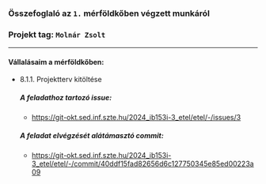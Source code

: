 ### Összefoglaló az `1.` mérföldkőben végzett munkáról

### Projekt tag: `Molnár Zsolt`

___

#### Vállalásaim a mérföldkőben: 

 - 8.1.1. Projektterv kitöltése

    ##### A feladathoz tartozó issue:

     - https://git-okt.sed.inf.szte.hu/2024_ib153i-3_etel/etel/-/issues/3

    ##### A feladat elvégzését alátámasztó commit:

     - https://git-okt.sed.inf.szte.hu/2024_ib153i-3_etel/etel/-/commit/40ddf15fad82656d6c127750345e85ed00223a09

